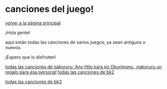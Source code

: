 ﻿# canciones del juego!
[volver a la página principal](index-es)

¡Hola gente!

aquí están todas las canciones de varios juegos, ya sean antiguos o nuevos.

¡Espero que lo disfruten!

[todas las canciones de nakoruru: Ano Hito kara no Okurimono. ¡nakoruru un regalo para esa persona!](https://drive.google.com/file/d/1T5GrW3gozuTwHyZumvJOo9WAYnk3mr10/view?usp=sharing)
[todas las canciones de bk2](https://www.dropbox.com/s/f0v1vp8ttwb4s3h/bk2%20music.rar?dl=1)


[todas las canciones de bk3](https://www.dropbox.com/s/nl69az0gyva6rfc/bk3%20music.rar?dl=1)